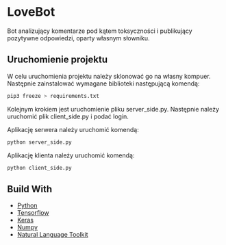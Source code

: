 # LoveBot
Bot analizujący komentarze pod kątem toksyczności i publikujący pozytywne odpowiedzi, oparty własnym słowniku.

## Uruchomienie projektu

W celu uruchomienia projektu należy sklonować go na własny kompuer. Następnie zainstalować wymagane biblioteki następującą komendą:
```sh
pip3 freeze > requirements.txt 
```
Kolejnym krokiem jest uruchomienie pliku server_side.py. Następnie należy uruchomić plik client_side.py i podać login.

Aplikację serwera należy uruchomić komendą:
```sh
python server_side.py
```

Aplikację klienta należy uruchomić komendą:
```sh
python client_side.py
```
## Build With

- [Python](https://www.google.com)
- [Tensorflow](https://www.tensorflow.org)
- [Keras](https://keras.io)
- [Numpy](https://numpy.org)
- [Natural Language Toolkit](http://www.nltk.org)
